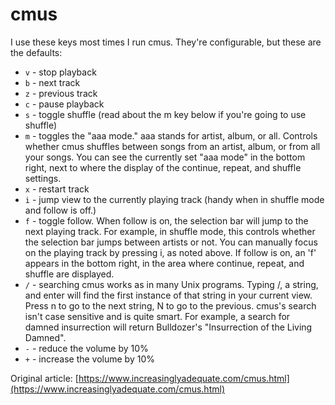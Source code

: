 # cmus

I use these keys most times I run cmus. They're configurable, but these are the defaults:
* `v` - stop playback  
* `b` - next track  
* `z` - previous track  
* `c` - pause playback  
* `s` - toggle shuffle (read about the m key below if you're going to use shuffle)  
* `m` - toggles the "aaa mode." aaa stands for artist, album, or all. Controls whether cmus shuffles between songs from an artist, album, or from all your songs. You can see the currently set "aaa mode" in the bottom right, next to where the display of the continue, repeat, and shuffle settings.  
* `x` - restart track  
* `i` - jump view to the currently playing track (handy when in shuffle mode and follow is off.)  
* `f` - toggle follow. When follow is on, the selection bar will jump to the next playing track. For example, in shuffle mode, this controls whether the selection bar jumps between artists or not. You can manually focus on the playing track by pressing i, as noted above. If follow is on, an 'f' appears in the bottom right, in the area where continue, repeat, and shuffle are displayed.  
* `/` - searching cmus works as in many Unix programs. Typing /, a string, and enter will find the first instance of that string in your current view. Press n to go to the next string, N to go to the previous. cmus's search isn't case sensitive and is quite smart. For example, a search for damned insurrection will return Bulldozer's "Insurrection of the Living Damned".  
* `-` - reduce the volume by 10%  
* `+` - increase the volume by 10%  

Original article: [https://www.increasinglyadequate.com/cmus.html](https://www.increasinglyadequate.com/cmus.html)
